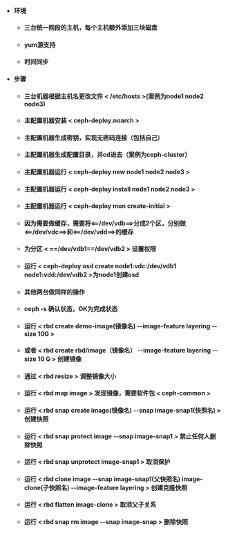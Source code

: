   - #### 环境
    - #### 三台统一网段的主机，每个主机额外添加三块磁盘
    - #### yum源支持
    - #### 时间同步
  - #### 步骤
    - #### 三台机器根据主机名更改文件 < /etc/hosts >(案例为node1 node2 node3)
    - #### 主配置机器安装 < ceph-deploy.noarch >
    - #### 主配置机器生成密钥，实现无密码连接（包括自己）
    - #### 主配置机器生成配置目录，并cd进去（案例为ceph-cluster）
    - #### 主配置机器运行 < ceph-deploy new node1 node2 node3 >
    - #### 主配置机器运行 < ceph-deploy install node1 node2 node3 >
    - #### 主配置机器运行 < ceph-deploy mon create-initial >
    - #### 因为需要做缓存，需要将<==/dev/vdb==>分成2个区，分别做<==/dev/vdc==>和<==/dev/vdd==>的缓存
    - #### 为分区 < ==/dev/vdb1==/dev/vdb2 > 设置权限
    - #### 运行 < ceph-deploy osd create node1:vdc:/dev/vdb1 node1:vdd:/dev/vdb2 >为node1创建osd
    - #### 其他两台做同样的操作
    - #### ceph -s 确认状态，OK为完成状态
    - #### 运行 < rbd create demo-image(镜像名) --image-feature  layering --size 10G >
    - #### 或者 < rbd create rbd/image（镜像名） --image-feature layering --size 10 G > 创建镜像
    - #### 通过 < rbd resize > 调整镜像大小
    - #### 运行 < rbd map image > 发现镜像，需要软件包 < ceph-common >
    - #### 运行 < rbd snap create image(镜像名) --snap image-snap1(快照名) > 创建快照
    - #### 运行 < rbd snap protect image --snap image-snap1 > 禁止任何人删除快照
    - #### 运行 < rbd snap unprotect image-snap1 > 取消保护
    - #### 运行 < rbd clone image --snap image-snap1(父快照名) image-clone(子快照名) --image-feature layering > 创建克隆快照
    - #### 运行 < rbd flatten image-clone > 取消父子关系
    - #### 运行 < rbd snap rm image --snap image-snap > 删除快照
